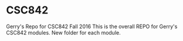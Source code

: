 # CSC842
Gerry's Repo for CSC842 Fall 2016
This is the overall REPO for Gerry's CSC842 modules.
New folder for each module.
